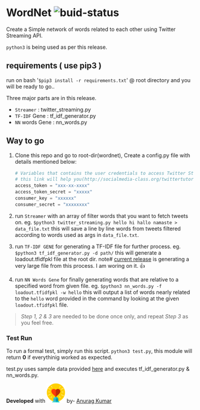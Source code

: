# WordNet ![buid-status](https://travis-ci.org/anuragkumarak95/wordnet.svg?branch=master)

Create a Simple network of words related to each other using Twitter Streaming API.

`python3` is being used as per this release.

## requirements ( use pip3 )

run on bash '`$pip3 install -r requirements.txt`' @ root directory and you will be ready to go..

Three major parts are in this release.

* `Streamer` : twitter_streaming.py
* `TF-IDF` Gene : tf_idf_generator.py
* `NN` words Gene : nn_words.py

## Way to go

1. Clone this repo and go to root-dir(wordnet), Create a config.py file with details mentioned below:
    ```python
    # Variables that contains the user credentials to access Twitter Streaming API
    # this link will help you(http://socialmedia-class.org/twittertutorial.html)
    access_token = "xxx-xx-xxxx"
    access_token_secret = "xxxxx"
    consumer_key = "xxxxxx"
    consumer_secret = "xxxxxxxx"
    ```
1. run `Streamer` with an array of filter words that you want to fetch tweets on. eg. `$python3 twitter_streaming.py hello hi hallo namaste > data_file.txt` this will save a line by line words from tweets filtered according to words used as args in `data_file.txt`.

1. run `TF-IDF GENE` for generating a TF-IDF file for further process. eg. `$python3 tf_idf_generator.py -d path/` this will generate a loadout.tfidfpkl file at the root dir. note# [current release](https://github.com/anuragkumarak95/wordnet/releases/tag/v0.0.1-beta) is generating a very large file from this process. I am woring on it. :+1:

1. run `NN Words Gene` for finally generating words that are relative to a specified word from given file. eg. `$python3 nn_words.py -f loadout.tfidfpkl -w hello` this will output a list of words nearly related to the `hello` word provided in the command by looking at the given `loadout.tfidfpkl` file.

> *Step 1, 2 & 3* are needed to be done once only, and repeat *Step 3* as you feel free.

### Test Run

To run a formal test, simply run this script. `python3 test.py`, this module will return **0** if everythinig worked as expected. 

test.py uses sample data provided [here](./test/testdata) and executes tf_idf_generator.py & nn_words.py.

**Developed** with ![love](./icons/heart_min.png) by-
[Anurag Kumar](https://github.com/anuragkumarak95)
